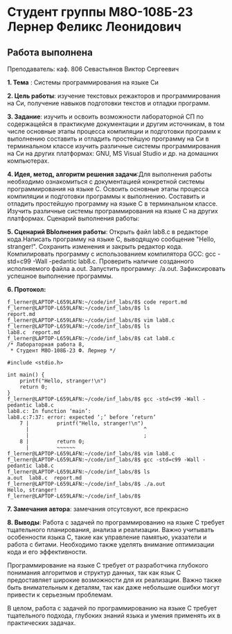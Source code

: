 # Студент группы М8О-108Б-23 Лернер Феликс Леонидович

## Работа выполнена

Преподаватель: каф. 806 Севастьянов Виктор Сергеевич

**1. Тема** : Системы программирования на языке Си

**2. Цель работы**: изучение текстовых режакторов и  программирования на Си, получение навыков подготовки текстов и отладки программ.

**3. Задание**: изучить и освоить возможности лабораторной СП по содержащейся в практикуме документации и другим источникам, в том числе основные этапы процесса компиляции и подготовки программ к выполнению
составить и отладить простейшую программу на Си в терминальном классе
изучить различные системы программирования на Си на других платформах: GNU, MS Visual Studio и др. на домашних компьютерах.

**4. Идея, метод, алгоритм решения задачи**:Для выполнения работы необходимо ознакомиться с документацией конкретной системы программирования на языке C.
Освоить основные этапы процесса компиляции и подготовки программы к выполнению.
Составить и отладить простейшую программу на языке C в терминальном классе.
Изучить различные системы программирования на языке C на других платформах.
Сценарий выполнения работы:

**5. Сценарий ВЫолнения работы**: Открыть файл lab8.c в редакторе кода.Написать программу на языке C, выводящую сообщение "Hello, stranger!".
Сохранить изменения и закрыть редактор кода.
Компилировать программу с использованием компилятора GCC: gcc -std=c99 -Wall -pedantic lab8.c.
Проверить наличие созданного исполняемого файла a.out.
Запустить программу: ./a.out.
Зафиксировать успешное выполнение программы.

**6. Протокол:**

```
f_lerner@LAPTOP-L659LAFN:~/code/inf_labs/8$ code report.md
f_lerner@LAPTOP-L659LAFN:~/code/inf_labs/8$ ls
report.md
f_lerner@LAPTOP-L659LAFN:~/code/inf_labs/8$ vim lab8.c
f_lerner@LAPTOP-L659LAFN:~/code/inf_labs/8$ ls
lab8.c  report.md
f_lerner@LAPTOP-L659LAFN:~/code/inf_labs/8$ cat lab8.c 
/* Лабораторная работа 8, 
 * Студент М8О-108Б-23 Ф. Лернер */

#include <stdio.h>

int main() {
	printf("Hello, stranger!\n")
	return 0;
}
f_lerner@LAPTOP-L659LAFN:~/code/inf_labs/8$ gcc -std=c99 -Wall -pedantic lab8.c
lab8.c: In function ‘main’:
lab8.c:7:37: error: expected ‘;’ before ‘return’
    7 |         printf("Hello, stranger!\n")
      |                                     ^
      |                                     ;
    8 |         return 0;
      |         ~~~~~~                       
f_lerner@LAPTOP-L659LAFN:~/code/inf_labs/8$ vim lab8.c
f_lerner@LAPTOP-L659LAFN:~/code/inf_labs/8$ gcc -std=c99 -Wall -pedantic lab8.c
f_lerner@LAPTOP-L659LAFN:~/code/inf_labs/8$ ls
a.out  lab8.c  report.md
f_lerner@LAPTOP-L659LAFN:~/code/inf_labs/8$ ./a.out
Hello, stranger!
f_lerner@LAPTOP-L659LAFN:~/code/inf_labs/8$ 
```

**7. Замечания автора**: замечания отсутсвуют, все прекрасно

**8. Выводы**: Работа с задачей по программированию на языке C требует тщательного планирования, анализа и реализации. Важно учитывать особенности языка C, такие как управление памятью, указатели и работа с битами. Необходимо также уделять внимание оптимизации кода и его эффективности.

Программирование на языке C требует от разработчика глубокого понимания алгоритмов и структур данных, так как язык C предоставляет широкие возможности для их реализации. Важно также быть внимательным к деталям, так как даже небольшие ошибки могут привести к серьезным проблемам.

В целом, работа с задачей по программированию на языке C требует тщательного подхода, глубоких знаний языка и умения применять их в практических задачах.
